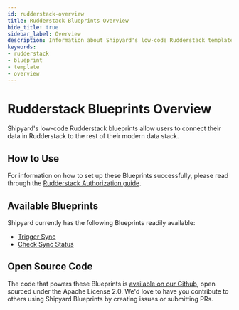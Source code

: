 ```yaml
---
id: rudderstack-overview
title: Rudderstack Blueprints Overview
hide_title: true
sidebar_label: Overview
description: Information about Shipyard's low-code Rudderstack templates.
keywords:
- rudderstack
- blueprint
- template
- overview
---
```


# Rudderstack Blueprints Overview

Shipyard's low-code Rudderstack blueprints allow users to connect their data in Rudderstack to the rest of their modern data stack.

## How to Use
For information on how to set up these Blueprints successfully, please read through the [Rudderstack Authorization guide](rudderstack-authorization.md).

## Available Blueprints
Shipyard currently has the following Blueprints readily available: 
- [Trigger Sync](rudderstack-trigger-sync.md)
- [Check Sync Status](rudderstack-check-sync-status.md)

## Open Source Code
The code that powers these Blueprints is [available on our Github](https://www.shipyardapp.com/docs/blueprint-library/rudderstack/rudderstack-overview/), open sourced under the Apache License 2.0. We'd love to have you contribute to others using Shipyard Blueprints by creating issues or submitting PRs.
